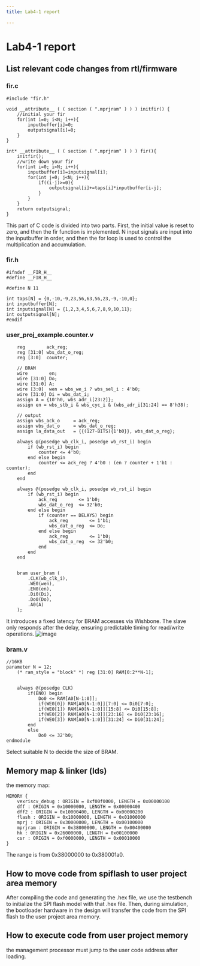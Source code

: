 ```yaml
---
title: Lab4-1 report

---
```


# Lab4-1 report
## List relevant code changes from rtl/firmware
### fir.c
```
#include "fir.h"

void __attribute__ ( ( section ( ".mprjram" ) ) ) initfir() {
	//initial your fir
	for(int i=0; i<N; i++){
		inputbuffer[i]=0;
		outputsignal[i]=0;
	}
}

int* __attribute__ ( ( section ( ".mprjram" ) ) ) fir(){
	initfir();
	//write down your fir
	for(int i=0; i<N; i++){
		inputbuffer[i]=inputsignal[i];
		for(int j=0; j<N; j++){
			if((i-j)>=0){
				outputsignal[i]+=taps[i]*inputbuffer[i-j];
			}
		}
	}
	return outputsignal;
}
```
This part of C code is divided into two parts. First, the initial value is reset to zero, and then the fir function is implemented. N input signals are input into the inputbuffer in order, and then the for loop is used to control the multiplication and accumulation.
### fir.h
```
#ifndef __FIR_H__
#define __FIR_H__

#define N 11

int taps[N] = {0,-10,-9,23,56,63,56,23,-9,-10,0};
int inputbuffer[N];
int inputsignal[N] = {1,2,3,4,5,6,7,8,9,10,11};
int outputsignal[N];
#endif
```
### user_proj_example.counter.v
```
    reg        ack_reg;
    reg [31:0] wbs_dat_o_reg;
    reg [3:0]  counter;

    // BRAM
    wire        en;
    wire [31:0] Do;
    wire [31:0] A;
    wire [3:0]  wen = wbs_we_i ? wbs_sel_i : 4'b0;
    wire [31:0] Di = wbs_dat_i;
    assign A = {10'h0, wbs_adr_i[23:2]};
    assign en = wbs_stb_i & wbs_cyc_i & (wbs_adr_i[31:24] == 8'h38);

    // output
    assign wbs_ack_o     = ack_reg;
    assign wbs_dat_o     = wbs_dat_o_reg;
    assign la_data_out   = {{(127-BITS){1'b0}}, wbs_dat_o_reg};

    always @(posedge wb_clk_i, posedge wb_rst_i) begin
        if (wb_rst_i) begin
            counter <= 4'b0;
        end else begin
            counter <= ack_reg ? 4'b0 : (en ? counter + 1'b1 : counter);
        end
    end

    always @(posedge wb_clk_i, posedge wb_rst_i) begin
        if (wb_rst_i) begin
            ack_reg        <= 1'b0;
            wbs_dat_o_reg  <= 32'b0;
        end else begin
            if (counter == DELAYS) begin
                ack_reg        <= 1'b1;
                wbs_dat_o_reg  <= Do;
            end else begin
                ack_reg        <= 1'b0;
                wbs_dat_o_reg  <= 32'b0;
            end
        end
    end

    
    bram user_bram (
        .CLK(wb_clk_i),
        .WE0(wen),
        .EN0(en),
        .Di0(Di),
        .Do0(Do),
        .A0(A)
    );

```
It introduces a fixed latency for BRAM accesses via Wishbone. The slave only responds after the delay, ensuring predictable timing for read/write operations.
![image](https://hackmd.io/_uploads/H1HBlRBMgx.png)
### bram.v
```
//16KB
parameter N = 12;
    (* ram_style = "block" *) reg [31:0] RAM[0:2**N-1];


    always @(posedge CLK)
        if(EN0) begin
            Do0 <= RAM[A0[N-1:0]];
            if(WE0[0]) RAM[A0[N-1:0]][7:0] <= Di0[7:0];
            if(WE0[1]) RAM[A0[N-1:0]][15:8] <= Di0[15:8];
            if(WE0[2]) RAM[A0[N-1:0]][23:16] <= Di0[23:16];
            if(WE0[3]) RAM[A0[N-1:0]][31:24] <= Di0[31:24];
        end
        else
            Do0 <= 32'b0;
endmodule
```
Select suitable N to decide the size of BRAM.
## Memory map & linker (lds)
the memory map:
```
MEMORY {
    vexriscv_debug : ORIGIN = 0xf00f0000, LENGTH = 0x00000100
    dff : ORIGIN = 0x10000000, LENGTH = 0x00000400
    dff2 : ORIGIN = 0x10000400, LENGTH = 0x00000200
    flash : ORIGIN = 0x10000000, LENGTH = 0x01000000
    mprj : ORIGIN = 0x30000000, LENGTH = 0x00100000
    mprjram : ORIGIN = 0x38000000, LENGTH = 0x00400000
    hk : ORIGIN = 0x26000000, LENGTH = 0x00100000
    csr : ORIGIN = 0xf0000000, LENGTH = 0x00010000
}
```
The range is from 0x38000000 to 0x380001a0.
## How to move code from spiflash to user project area memory
After compiling the code and generating the .hex file, we use the testbench to initialize the SPI flash model with that .hex file. Then, during simulation, the bootloader hardware in the design will transfer the code from the SPI flash to the user project area memory.
## How to execute code from user project memory
the management processor must jump to the user code address after loading.
